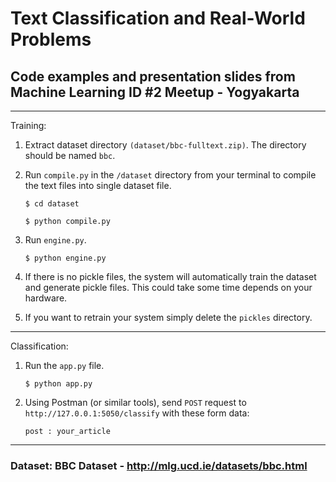 # Text Classification and Real-World Problems

## Code examples and presentation slides from Machine Learning ID #2 Meetup - Yogyakarta

---
Training:
1. Extract dataset directory `(dataset/bbc-fulltext.zip)`. The directory should be named `bbc`.
2. Run `compile.py` in the `/dataset` directory from your terminal to compile the text files into single dataset file.

    `$ cd dataset`

    `$ python compile.py`

3. Run `engine.py`.

    `$ python engine.py`

4. If there is no pickle files, the system will automatically train the dataset and generate pickle files. This could take some time depends on your hardware.
5. If you want to retrain your system simply delete the `pickles` directory.

---

Classification:
1. Run the `app.py` file.

    `$ python app.py`

2. Using Postman (or similar tools), send `POST` request to `http://127.0.0.1:5050/classify` with these form data:

    `post : your_article`

---
### Dataset: BBC Dataset - http://mlg.ucd.ie/datasets/bbc.html